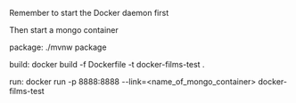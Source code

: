 Remember to start the Docker daemon first

Then start a mongo container


package:
./mvnw package

build:
docker build -f Dockerfile -t docker-films-test .

run:
docker run -p 8888:8888 --link=<name_of_mongo_container> docker-films-test 
